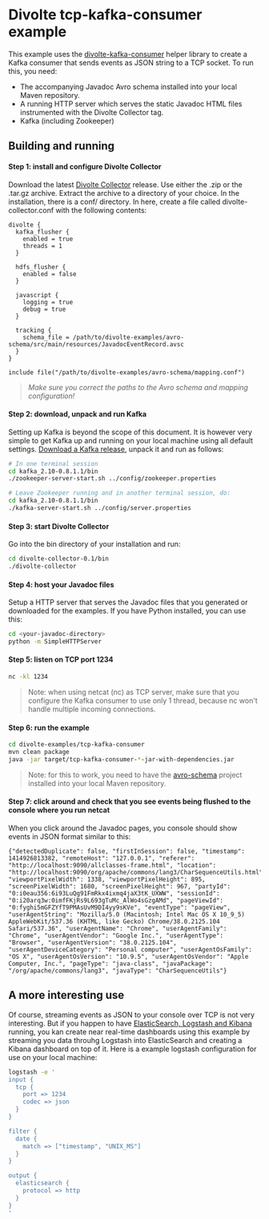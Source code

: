 Divolte tcp-kafka-consumer example
==================================

This example uses the [divolte-kafka-consumer](divolte/divolte-kafka-consumer) helper library to create a Kafka consumer that sends events as JSON string to a TCP socket. To run this, you need:
- The accompanying Javadoc Avro schema installed into your local Maven repository.
- A running HTTP server which serves the static Javadoc HTML files instrumented with the Divolte Collector tag.
- Kafka (including Zookeeper)

## Building and running

#### Step 1: install and configure Divolte Collector
Download the latest [Divolte Collector](divolte/divolte-collector) release. Use either the .zip or the .tar.gz archive. Extract the archive to a directory of your choice. In the installation, there is a conf/ directory. In here, create a file called divolte-collector.conf with the following contents:
```hocon
divolte {
  kafka_flusher {
    enabled = true
    threads = 1
  }

  hdfs_flusher {
    enabled = false
  }

  javascript {
    logging = true
    debug = true
  }

  tracking {
    schema_file = /path/to/divolte-examples/avro-schema/src/main/resources/JavadocEventRecord.avsc
  }
}

include file("/path/to/divolte-examples/avro-schema/mapping.conf")
```
> *Make sure you correct the paths to the Avro schema and mapping configuration!*

#### Step 2: download, unpack and run Kafka
Setting up Kafka is beyond the scope of this document. It is however very simple to get Kafka up and running on your local machine using all default settings. [Download a Kafka release](https://www.apache.org/dyn/closer.cgi?path=/kafka/0.8.1.1/kafka_2.10-0.8.1.1.tgz), unpack it and run as follows:
```sh
# In one terminal session
cd kafka_2.10-0.8.1.1/bin
./zookeeper-server-start.sh ../config/zookeeper.properties

# Leave Zookeeper running and in another terminal session, do:
cd kafka_2.10-0.8.1.1/bin
./kafka-server-start.sh ../config/server.properties
```
#### Step 3: start Divolte Collector
Go into the bin directory of your installation and run:
```sh
cd divolte-collector-0.1/bin
./divolte-collector
```

#### Step 4: host your Javadoc files
Setup a HTTP server that serves the Javadoc files that you generated or downloaded for the examples. If you have Python installed, you can use this:
```sh
cd <your-javadoc-directory>
python -m SimpleHTTPServer
```

#### Step 5: listen on TCP port 1234
```sh
nc -kl 1234
```
>Note: when using netcat (nc) as TCP server, make sure that you configure the Kafka consumer to use only 1 thread, because nc won't handle multiple incoming connections.

#### Step 6: run the example
```sh
cd divolte-examples/tcp-kafka-consumer
mvn clean package
java -jar target/tcp-kafka-consumer-*-jar-with-dependencies.jar
```
> Note: for this to work, you need to have the [avro-schema](../avro-schema) project installed into your local Maven repository.

#### Step 7: click around and check that you see events being flushed to the console where you run netcat
When you click around the Javadoc pages, you console should show events in JSON format similar to this:
```
{"detectedDuplicate": false, "firstInSession": false, "timestamp": 1414926813382, "remoteHost": "127.0.0.1", "referer": "http://localhost:9090/allclasses-frame.html", "location": "http://localhost:9090/org/apache/commons/lang3/CharSequenceUtils.html", "viewportPixelWidth": 1338, "viewportPixelHeight": 895, "screenPixelWidth": 1680, "screenPixelHeight": 967, "partyId": "0:i0eau356:6i93LuQg91FmRkx4ixmq4jaX3tK_UXWW", "sessionId": "0:i20arq3w:0imfFKjRs9L693gTuMc_AlWo4sGzgAMd", "pageViewId": "0:fyghi5mGFZYfT9PMAsUvM9DI4yy9sKVe", "eventType": "pageView", "userAgentString": "Mozilla/5.0 (Macintosh; Intel Mac OS X 10_9_5) AppleWebKit/537.36 (KHTML, like Gecko) Chrome/38.0.2125.104 Safari/537.36", "userAgentName": "Chrome", "userAgentFamily": "Chrome", "userAgentVendor": "Google Inc.", "userAgentType": "Browser", "userAgentVersion": "38.0.2125.104", "userAgentDeviceCategory": "Personal computer", "userAgentOsFamily": "OS X", "userAgentOsVersion": "10.9.5", "userAgentOsVendor": "Apple Computer, Inc.", "pageType": "java-class", "javaPackage": "/org/apache/commons/lang3", "javaType": "CharSequenceUtils"}
```

## A more interesting use
Of course, streaming events as JSON to your console over TCP is not very interesting. But if you happen to have [ElasticSearch, Logstash and Kibana ](http://www.elasticsearch.org/overview/elkdownloads/) running, you kan create near real-time dashboards using this example by streaming you data throuhg Logstash into ElasticSearch and creating a Kibana dashboard on top of it. Here is a example logstash configuration for use on your local machine:
```sh
logstash -e '
input {
  tcp {
    port => 1234
    codec => json
  }
}

filter {
  date {
    match => ["timestamp", "UNIX_MS"]
  }
}

output {
  elasticsearch {
    protocol => http
  }
}
'
```
